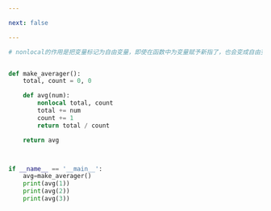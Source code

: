 ```yaml
---

next: false

---
```




<BlogInfo id="803" title="4.nonlocal" author="白日梦想猿" pv=0 read_times=0 pre_cost_time="0分17秒" category="函数装饰器和闭包" tag_list="['函数装饰器和闭包']" create_time="2022.03.21 09:58:41" update_time="2022.03.21 10:02:54" />

```python
# nonlocal的作用是把变量标记为自由变量，即使在函数中为变量赋予新指了，也会变成自由变量。


def make_averager():
    total, count = 0, 0

    def avg(num):
        nonlocal total, count
        total += num
        count += 1
        return total / count

    return avg



if __name__ == '__main__':
    avg=make_averager()
    print(avg(1))
    print(avg(2))
    print(avg(3))




```



<ActionBox />
